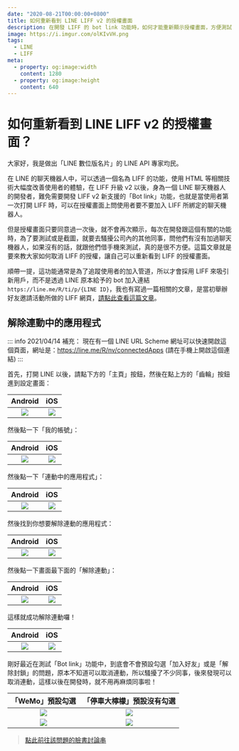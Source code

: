 ```yaml
---
date: "2020-08-21T00:00:00+0800"
title: 如何重新看到 LINE LIFF v2 的授權畫面
description: 在開發 LIFF 的 bot link 功能時，如何才能重新顯示授權畫面，方便測試或截圖？
image: https://i.imgur.com/olKIvVH.png
tags:
  - LINE
  - LIFF
meta:
  - property: og:image:width
    content: 1280
  - property: og:image:height
    content: 640
---
```


# 如何重新看到 LINE LIFF v2 的授權畫面？

大家好，我是做出「LINE 數位版名片」的 LINE API 專家均民。

在 LINE 的聊天機器人中，可以透過一個名為 LIFF 的功能，使用 HTML 等相關技術大幅度改善使用者的體驗，在 LIFF 升級 v2 以後，身為一個 LINE 聊天機器人的開發者，難免需要開發 LIFF v2 新支援的「Bot link」功能，也就是當使用者第一次打開 LIFF 時，可以在授權畫面上問使用者要不要加入 LIFF 所綁定的聊天機器人。

但是授權畫面只要同意過一次後，就不會再次顯示，每次在開發跟這個有關的功能時，為了要測試或是截圖，就要去騷擾公司內的其他同事，問他們有沒有加過聊天機器人，如果沒有的話，就跟他們借手機來測試，真的是很不方便。這篇文章就是要來教大家如何取消 LIFF 的授權，讓自己可以重新看到 LIFF 的授權畫面。

順帶一提，這功能通常是為了追蹤使用者的加入管道，所以才會採用 LIFF 來吸引新用戶，而不是透過 LINE 原本給予的 bot 加入連結 `https://line.me/R/ti/p/{LINE ID}`，我也有寫過一篇相關的文章，是當初舉辦好友邀請活動所做的 LIFF 網頁，[請點此查看這篇文章](https://taichunmin.idv.tw/blog/2020-04-19-line-offical-account-referral.html)。

## 解除連動中的應用程式

::: info 2021/04/14 補充：
現在有一個 LINE URL Scheme 網址可以快速開啟這個頁面，網址是：<https://line.me/R/nv/connectedApps> (請在手機上開啟這個連結)
:::

首先，打開 LINE 以後，請點下方的「主頁」按鈕，然後在點上方的「齒輪」按鈕進到設定畫面：

| Android | iOS |
| :-----: | :-: |
| ![](https://i.imgur.com/zEurtMx.jpg) | ![](https://i.imgur.com/5S6pp9c.png) |

然後點一下「我的帳號」：

| Android | iOS |
| :-----: | :-: |
| ![](https://i.imgur.com/vRNBCV1.jpg) | ![](https://i.imgur.com/ktGn40F.png) |

然後點一下「連動中的應用程式」：

| Android | iOS |
| :-----: | :-: |
| ![](https://i.imgur.com/0ZEnGJ2.jpg) | ![](https://i.imgur.com/xaxBTEP.png) |

然後找到你想要解除連動的應用程式：

| Android | iOS |
| :-----: | :-: |
| ![](https://i.imgur.com/rWndx4A.jpg) | ![](https://i.imgur.com/Sj6JKir.png) |

然後點一下畫面最下面的「解除連動」：

| Android | iOS |
| :-----: | :-: |
| ![](https://i.imgur.com/7XFC1oW.jpg) | ![](https://i.imgur.com/KIAaTbb.png) |

這樣就成功解除連動囉！

| Android | iOS |
| :-----: | :-: |
| ![](https://i.imgur.com/iXAPOOV.jpg) | ![](https://i.imgur.com/ZC5frT3.png) |

剛好最近在測試「Bot link」功能中，到底會不會預設勾選「加入好友」或是「解除封鎖」的問題，原本不知道可以取消連動，所以騷擾了不少同事，後來發現可以取消連動，這樣以後在開發時，就不用再麻煩同事啦！

| 「WeMo」預設勾選 | 「停車大檸檬」預設沒有勾選 |
| :-----: | :-: |
| ![](https://i.imgur.com/EE9MmRu.jpg) | ![](https://i.imgur.com/3efsMmM.png) |
| ![](https://i.imgur.com/HGymOLf.jpg) | ![](https://i.imgur.com/fLWs8bq.png) |

> [點此前往該問題的臉書討論串](https://www.facebook.com/groups/linebot/permalink/2582938952036675/)

